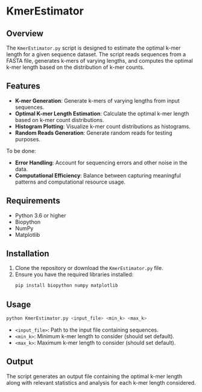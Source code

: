 # KmerEstimator

## Overview

The `KmerEstimator.py` script is designed to estimate the optimal k-mer length for a given sequence dataset. The script reads sequences from a FASTA file, generates k-mers of varying lengths, and computes the optimal k-mer length based on the distribution of k-mer counts.

## Features

- **K-mer Generation**: Generate k-mers of varying lengths from input sequences.
- **Optimal K-mer Length Estimation**: Calculate the optimal k-mer length based on k-mer count distributions.
- **Histogram Plotting**: Visualize k-mer count distributions as histograms.
- **Random Reads Generation**: Generate random reads for testing purposes.

To be done:
- **Error Handling**: Account for sequencing errors and other noise in the data.
- **Computational Efficiency**: Balance between capturing meaningful patterns and computational resource usage.

## Requirements

- Python 3.6 or higher
- Biopython
- NumPy
- Matplotlib

## Installation

1. Clone the repository or download the `KmerEstimator.py` file.
2. Ensure you have the required libraries installed:
   ```bash
   pip install biopython numpy matplotlib

## Usage
   ```bash
   python KmerEstimator.py <input_file> <min_k> <max_k>
```
- `<input_file>`: Path to the input file containing sequences.
- `<min_k>`: Minimum k-mer length to consider (should set default).
- `<max_k>`: Maximum k-mer length to consider (should set default).

## Output 

The script generates an output file containing the optimal k-mer length along with relevant statistics and analysis for each k-mer length considered.
